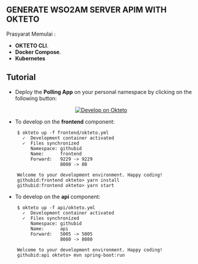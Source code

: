 ## GENERATE WSO2AM SERVER APIM WITH OKTETO

Prasyarat Memulai :

- **OKTETO CLI**.
- **Docker Compose**.
- **Kubernetes**

## Tutorial

- Deploy the **Polling App** on your personal namespace by clicking on the following button:

<p align="center">
<a href="https://cloud.okteto.com/deploy">
  <img src="https://okteto.com/develop-okteto.svg" alt="Develop on Okteto">
</a>
</p>

- To develop on the **frontend** component:

```
    $ okteto up -f frontend/okteto.yml
      ✓  Development container activated
      ✓  Files synchronized
         Namespace: githubid
         Name:      frontend
         Forward:   9229 -> 9229
                    8080 -> 80

    Welcome to your development environment. Happy coding!
    githubid:frontend okteto> yarn install
    githubid:frontend okteto> yarn start
```

- To develop on the **api** component:

```
    $ okteto up -f api/okteto.yml
      ✓  Development container activated
      ✓  Files synchronized
         Namespace: githubid
         Name:      api
         Forward:   5005 -> 5005
                    8080 -> 8080

    Welcome to your development environment. Happy coding!
    githubid:api okteto> mvn spring-boot:run
```
